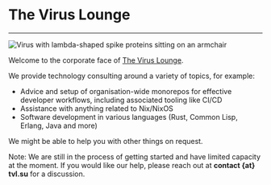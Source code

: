 The Virus Lounge
================

----------------

<img class="tvl-logo" src="https://static.tvl.su/latest/logo-animated.svg"
     alt="Virus with lambda-shaped spike proteins sitting on an armchair">

Welcome to the corporate face of [The Virus Lounge][tvl-fyi].

We provide technology consulting around a variety of topics, for
example:

* Advice and setup of organisation-wide monorepos for effective
  developer workflows, including associated tooling like CI/CD
* Assistance with anything related to Nix/NixOS
* Software development in various languages (Rust, Common Lisp,
  Erlang, Java and more)

We might be able to help you with other things on request.

Note: We are still in the process of getting started and have limited
capacity at the moment. If you would like our help, please reach out
at **contact {at} tvl.su** for a discussion.

[tvl-fyi]: https://tvl.fyi
